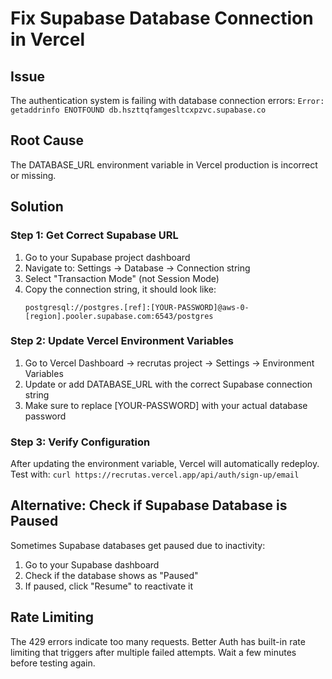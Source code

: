 # Fix Supabase Database Connection in Vercel

## Issue
The authentication system is failing with database connection errors:
`Error: getaddrinfo ENOTFOUND db.hszttqfamgesltcxpzvc.supabase.co`

## Root Cause
The DATABASE_URL environment variable in Vercel production is incorrect or missing.

## Solution

### Step 1: Get Correct Supabase URL
1. Go to your Supabase project dashboard
2. Navigate to: Settings → Database → Connection string
3. Select "Transaction Mode" (not Session Mode)
4. Copy the connection string, it should look like:
   ```
   postgresql://postgres.[ref]:[YOUR-PASSWORD]@aws-0-[region].pooler.supabase.com:6543/postgres
   ```

### Step 2: Update Vercel Environment Variables
1. Go to Vercel Dashboard → recrutas project → Settings → Environment Variables
2. Update or add DATABASE_URL with the correct Supabase connection string
3. Make sure to replace [YOUR-PASSWORD] with your actual database password

### Step 3: Verify Configuration
After updating the environment variable, Vercel will automatically redeploy.
Test with: `curl https://recrutas.vercel.app/api/auth/sign-up/email`

## Alternative: Check if Supabase Database is Paused
Sometimes Supabase databases get paused due to inactivity:
1. Go to your Supabase dashboard
2. Check if the database shows as "Paused" 
3. If paused, click "Resume" to reactivate it

## Rate Limiting
The 429 errors indicate too many requests. Better Auth has built-in rate limiting that triggers after multiple failed attempts. Wait a few minutes before testing again.